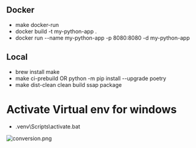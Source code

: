 
## Docker
- make docker-run
- docker build -t my-python-app .
- docker run --name my-python-app  -p 8080:8080 -d my-python-app


## Local
- brew install make
- make ci-prebuild OR python -m pip install --upgrade poetry
- make dist-clean clean build ssap package 

# Activate Virtual env for windows
- .venv\Scripts\activate.bat

![conversion.png](https://github.com/dhananjaysinghar/Python-OpenAI-LLM/blob/main/src/image.png)

